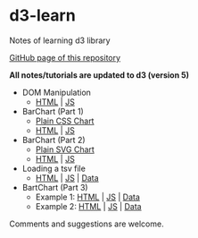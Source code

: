 # d3-learn

Notes of learning d3 library

[GitHub page of this repository](https://hkpeterpeter.github.io/d3-learn/)

**All notes/tutorials are updated to d3 (version 5)**

- DOM Manipulation 
  - [HTML](001_select_p.html) | [JS](001_select_p.js)
- BarChart (Part 1)
  - [Plain CSS Chart](002_bar1_plaincss_chart.html)
  - [HTML](002_bar1.html) | [JS](002_bar1.js)
- BarChart (Part 2)
  - [Plain SVG Chart](003_bar2_plain_svg_chart.html)
  - [HTML](003_bar2.html) | [JS](003_bar2.js)
- Loading a tsv file
  - [HTML](004_bar2_tsv.html) | [JS](004_bar2_tsv.js) | [Data](tsv/data_004_bar2_tsv.tsv)
- BartChart (Part 3)
  - Example 1: [HTML](005_bar3_ex1.html) | [JS](005_bar3_ex1.js) | [Data](tsv/data_005_bar3_ex1.tsv)
  - Example 2: [HTML](005_bar3_ex2.html) | [JS](005_bar3_ex2.js) | [Data](tsv/data_005_bar3_ex2.tsv)


Comments and suggestions are welcome.
